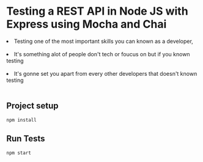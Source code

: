 # Testing a REST API in Node JS with Express using Mocha and Chai

<li>Testing one of the most important skills you can known as a developer, </li> <br>
<li>It's something alot of people don't tech or foucus on but if you known testing  </li> <br>
<li>It's gonne set you apart from every other developers that doesn't known testing  </li> <br>
</ul>

## Project setup
```
npm install
```

## Run Tests
```
npm start
```
